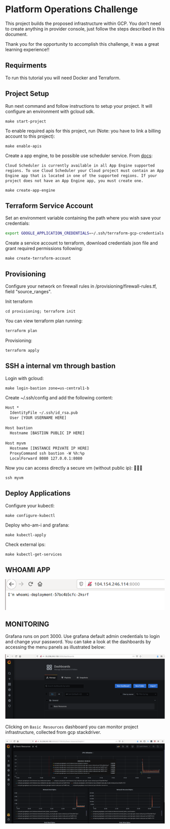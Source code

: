 # Platform Operations Challenge

This project builds the proposed infrastructure within GCP. You don't need to create anything in provider console, just follow the steps described in this document.

Thank you for the opportunity to accomplish this challenge, it was a great learning experience!!

## Requirments

To run this tutorial you will need Docker and Terraform.

## Project Setup

Run next command and follow instructions to setup your project. It will configure an environment with gcloud sdk. 

```
make start-project
```

To enable required apis for this project, run (Note: you have to link a billing account to this project): 

```
make enable-apis
```

Create a app engine, to be possible use scheduler service. From [docs](https://cloud.google.com/scheduler/docs/#supported_regions):
```
Cloud Scheduler is currently available in all App Engine supported regions. To use Cloud Scheduler your Cloud project must contain an App Engine app that is located in one of the supported regions. If your project does not have an App Engine app, you must create one.
```

```
make create-app-engine
```


## Terraform Service Account

Set an environment variable containing the path where you wish save your credentials:

```bash
export GOOGLE_APPLICATION_CREDENTIALS=~/.ssh/terraform-gcp-credentials.json
```

Create a service account to terraform, download credentials json file and grant required permissions following:

```
make create-terraform-account
```

## Provisioning

Configure your network on firewall rules in /provisioning/firewall-rules.tf, field "source_ranges".

Init terraform
```
cd provisioning; terraform init
```

You can view terraform plan running:

```bash
terraform plan
```

Provisioning:

```
terraform apply
```

## SSH a internal vm through bastion

Login with gcloud:

```
make login-bastion zone=us-central1-b
```

Create ~/.ssh/config and add the following content:

```
Host *
  IdentityFile ~/.ssh/id_rsa.pub
  User [YOUR USERNAME HERE]

Host bastion
  Hostname [BASTION PUBLIC IP HERE]

Host myvm
  Hostname [INSTANCE PRIVATE IP HERE]
  ProxyCommand ssh bastion -W %h:%p
  LocalForward 8080 127.0.0.1:8080
```

Now you can access directly a secure vm (without public ip): 🚀🚀🚀

```
ssh myvm
```

## Deploy Applications

Configure your kubectl:

```
make configure-kubectl
```

Deploy who-am-i and grafana:

```
make kubectl-apply
```

Check external ips:
```
make kubectl-get-services
```

## WHOAMI APP

<div style="text-align:center"><img src="docs/whoami.png" /></div>

## MONITORING

Grafana runs on port 3000. Use grafana default admin credentials to login and change your password. You can take a look at the dashboards by accessing the menu panels as illustrated below:

![grafana dash](docs/grafana-dashboard.png)

Clicking on `Basic Resources` dashboard you can monitor project infrastructure, collected from gcp stackdriver.

![dashboards](docs/grafana-visualizations.png)
